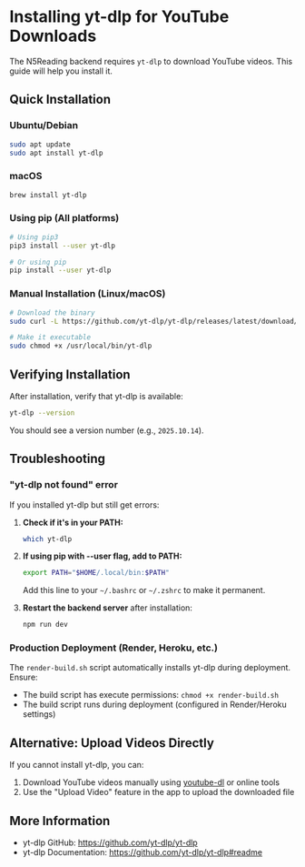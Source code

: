 # Installing yt-dlp for YouTube Downloads

The N5Reading backend requires `yt-dlp` to download YouTube videos. This guide will help you install it.

## Quick Installation

### Ubuntu/Debian
```bash
sudo apt update
sudo apt install yt-dlp
```

### macOS
```bash
brew install yt-dlp
```

### Using pip (All platforms)
```bash
# Using pip3
pip3 install --user yt-dlp

# Or using pip
pip install --user yt-dlp
```

### Manual Installation (Linux/macOS)
```bash
# Download the binary
sudo curl -L https://github.com/yt-dlp/yt-dlp/releases/latest/download/yt-dlp -o /usr/local/bin/yt-dlp

# Make it executable
sudo chmod +x /usr/local/bin/yt-dlp
```

## Verifying Installation

After installation, verify that yt-dlp is available:

```bash
yt-dlp --version
```

You should see a version number (e.g., `2025.10.14`).

## Troubleshooting

### "yt-dlp not found" error

If you installed yt-dlp but still get errors:

1. **Check if it's in your PATH:**
   ```bash
   which yt-dlp
   ```

2. **If using pip with --user flag, add to PATH:**
   ```bash
   export PATH="$HOME/.local/bin:$PATH"
   ```
   Add this line to your `~/.bashrc` or `~/.zshrc` to make it permanent.

3. **Restart the backend server** after installation:
   ```bash
   npm run dev
   ```

### Production Deployment (Render, Heroku, etc.)

The `render-build.sh` script automatically installs yt-dlp during deployment. Ensure:
- The build script has execute permissions: `chmod +x render-build.sh`
- The build script runs during deployment (configured in Render/Heroku settings)

## Alternative: Upload Videos Directly

If you cannot install yt-dlp, you can:
1. Download YouTube videos manually using [youtube-dl](https://youtube-dl.org/) or online tools
2. Use the "Upload Video" feature in the app to upload the downloaded file

## More Information

- yt-dlp GitHub: https://github.com/yt-dlp/yt-dlp
- yt-dlp Documentation: https://github.com/yt-dlp/yt-dlp#readme
